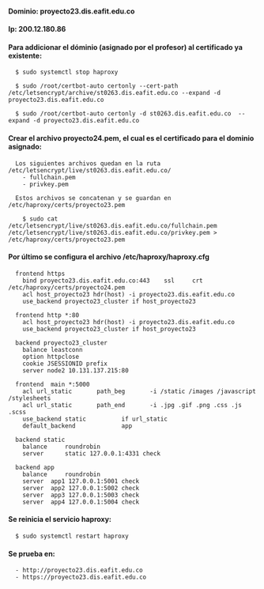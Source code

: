 #### Dominio: proyecto23.dis.eafit.edu.co

#### Ip: 200.12.180.86

#### Para addicionar el dóminio (asignado por el profesor) al certificado ya existente:

      $ sudo systemctl stop haproxy
      
      $ sudo /root/certbot-auto certonly --cert-path /etc/letsencrypt/archive/st0263.dis.eafit.edu.co --expand -d proyecto23.dis.eafit.edu.co

      $ sudo /root/certbot-auto certonly -d st0263.dis.eafit.edu.co  --expand -d proyecto23.dis.eafit.edu.co
      
#### Crear el archivo proyecto24.pem, el cual es el certificado para el dominio asignado:

      Los siguientes archivos quedan en la ruta /etc/letsencrypt/live/st0263.dis.eafit.edu.co/
        - fullchain.pem
        - privkey.pem 
      
      Estos archivos se concatenan y se guardan en /etc/haproxy/certs/proyecto23.pem
      
        $ sudo cat /etc/letsencrypt/live/st0263.dis.eafit.edu.co/fullchain.pem /etc/letsencrypt/live/st0263.dis.eafit.edu.co/privkey.pem > /etc/haproxy/certs/proyecto23.pem

#### Por último se configura el archivo /etc/haproxy/haproxy.cfg

      frontend https
        bind proyecto23.dis.eafit.edu.co:443    ssl     crt     /etc/haproxy/certs/proyecto24.pem
        acl host_proyecto23 hdr(host) -i proyecto23.dis.eafit.edu.co
        use_backend proyecto23_cluster if host_proyecto23
        
      frontend http *:80
        acl host_proyecto23 hdr(host) -i proyecto23.dis.eafit.edu.co
        use_backend proyecto23_cluster if host_proyecto23
      
      backend proyecto23_cluster
        balance leastconn
        option httpclose
        cookie JSESSIONID prefix
        server node2 10.131.137.215:80

      frontend  main *:5000
        acl url_static       path_beg       -i /static /images /javascript /stylesheets
        acl url_static       path_end       -i .jpg .gif .png .css .js .scss
        use_backend static          if url_static
        default_backend             app
        
      backend static
        balance     roundrobin
        server      static 127.0.0.1:4331 check

      backend app
        balance     roundrobin
        server  app1 127.0.0.1:5001 check
        server  app2 127.0.0.1:5002 check
        server  app3 127.0.0.1:5003 check
        server  app4 127.0.0.1:5004 check

      
#### Se reinicia el servicio haproxy:

      $ sudo systemctl restart haproxy

#### Se prueba en:
      - http://proyecto23.dis.eafit.edu.co
      - https://proyecto23.dis.eafit.edu.co